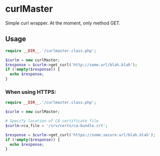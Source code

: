 # curlMaster
Simple curl wrapper. At the moment, only method GET.

## Usage

```php
require __DIR__.'/curlmaster.class.php';

$curlm = new curlMaster;
$response = $curlm->get_curl('http://some.url/blah.blah');
if (!empty($response)) {
  echo $response;
}
```

### When using HTTPS:
```php
require __DIR__.'/curlmaster.class.php';

$curlm = new curlMaster;

# Specify location of CA certificate file
$curlm->ca_file = '/srv/certs/ca-bundle.crt';

$response = $curlm->get_curl('https://some.secure.url/blah.blah');
if (!empty($response)) {
  echo $response;
}
```
